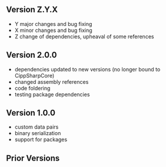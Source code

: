 ## Version Z.Y.X
- Y major changes and bug fixing
- X minor changes and bug fixing
- Z change of dependencies, upheaval of some references

## Version 2.0.0
- dependencies updated to new versions (no longer bound to CippSharpCore)
- changed assembly references
- code foldering
- testing package dependencies

## Version 1.0.0
- custom data pairs
- binary serialization
- support for packages

## Prior Versions
